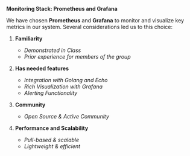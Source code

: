 **Monitoring Stack: Prometheus and Grafana**

We have chosen **Prometheus** and **Grafana** to monitor and visualize key metrics in our system. Several considerations led us to this choice:

1. **Familiarity**  
   - *Demonstrated in Class*
   - *Prior experience for members of the group*

2. **Has needed features**  
   - *Integration with Golang and Echo*
   - *Rich Visualization with Grafana*
   - *Alerting Functionality*

3. **Community**  
   - *Open Source & Active Community*

4. **Performance and Scalability**  
   - *Pull-based & scalable*
   - *Lightweight & efficient*
  
